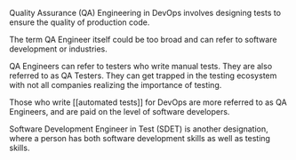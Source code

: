 Quality Assurance (QA) Engineering in DevOps involves designing tests to ensure the quality of production code.

The term QA Engineer itself could be too broad and can refer to software development or industries.

QA Engineers can refer to testers who write manual tests. They are also referred to as QA Testers. They can get trapped in the testing ecosystem with not all companies realizing the importance of testing. 

Those who write [[automated tests]] for DevOps are more referred to as QA Engineers, and are paid on the level of software developers. 

Software Development Engineer in Test (SDET) is another designation, where a person has both software development skills as well as testing skills.
